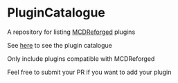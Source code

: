 # PluginCatalogue

A repository for listing [MCDReforged](https://github.com/Fallen-Breath/MCDReforged) plugins

See [here](/generated) to see the plugin catalogue 

Only include plugins compatible with MCDReforged

Feel free to submit your PR if you want to add your plugin
